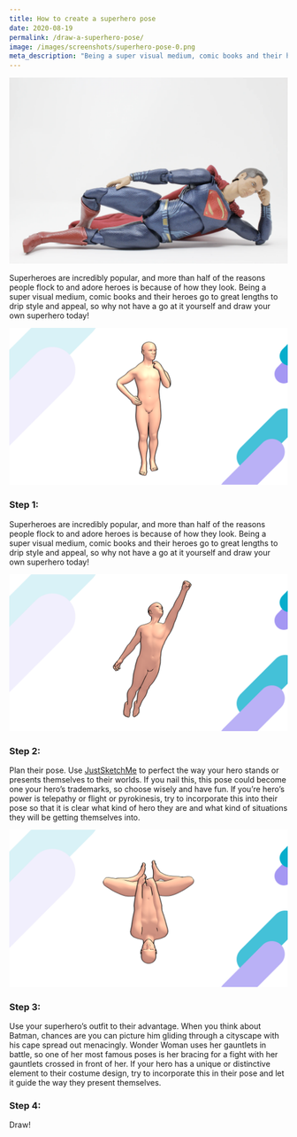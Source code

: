 ```yaml
---
title: How to create a superhero pose
date: 2020-08-19
permalink: /draw-a-superhero-pose/
image: /images/screenshots/superhero-pose-0.png
meta_description: "Being a super visual medium, comic books and their heroes go to great lengths to drip style and appeal, so why not have a go at it yourself and draw your own superhero today!"
---
```

![Superhero pose](/images/screenshots/superhero-pose-0.png)

Superheroes are incredibly popular, and more than half of the reasons people flock to and adore heroes is because of how they look. Being a super visual medium, comic books and their heroes go to great lengths to drip style and appeal, so why not have a go at it yourself and draw your own superhero today!

![Superhero pose](/images/screenshots/superhero-pose-1.png)

### Step 1:
Superheroes are incredibly popular, and more than half of the reasons people flock to and adore heroes is because of how they look. Being a super visual medium, comic books and their heroes go to great lengths to drip style and appeal, so why not have a go at it yourself and draw your own superhero today!

![Superhero pose](/images/screenshots/superhero-pose-2.png)

### Step 2:
Plan their pose. Use [JustSketchMe](/) to perfect the way your hero stands or presents themselves to their worlds. If you nail this, this pose could become one your hero’s trademarks, so choose wisely and have fun. If you’re hero’s power is telepathy or flight or pyrokinesis, try to incorporate this into their pose so that it is clear what kind of hero they are and what kind of situations they will be getting themselves into.

![Superhero pose](/images/screenshots/superhero-pose-3.png)

### Step 3:
Use your superhero’s outfit to their advantage. When you think about Batman, chances are you can picture him gliding through a cityscape with his cape spread out menacingly. Wonder Woman uses her gauntlets in battle, so one of her most famous poses is her bracing for a fight with her gauntlets crossed in front of her. If your hero has a unique or distinctive element to their costume design, try to incorporate this in their pose and let it guide the way they present themselves.

### Step 4:
Draw!